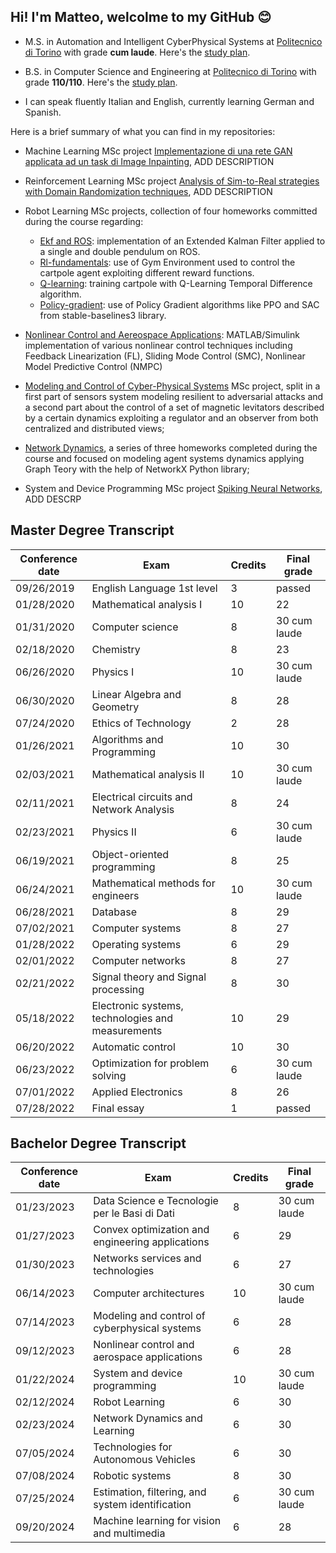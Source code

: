 
## Hi! I'm Matteo, welcolme to my GitHub 😊 

* M.S. in Automation and Intelligent CyberPhysical Systems at [Politecnico di Torino](https://www.polito.it/) with grade **cum laude**. Here's the [study plan](#bachelor-degree-transcript).

* B.S. in Computer Science and Engineering at [Politecnico di Torino](https://www.polito.it/) with grade **110/110**. Here's the [study plan](#master-degree-transcript).
* I can speak fluently Italian and English, currently learning German and Spanish.

Here is a brief summary of what you can find in my repositories:
- Machine Learning MSc project [Implementazione di una rete GAN applicata ad un task di Image Inpainting](https://github.com/mzulian00/project-Machine-Learning), ADD DESCRIPTION
- Reinforcement Learning MSc project [Analysis of Sim-to-Real strategies with Domain Randomization techniques](https://github.com/mzulian00/homeworks-Robot-Learning/tree/main/project), ADD DESCRIPTION

- Robot Learning MSc projects, collection of four homeworks committed during the course regarding:
    - [Ekf and ROS](https://github.com/mzulian00/homeworks-Robot-Learning/exercise1-EKF-and-ROS): implementation of an Extended Kalman Filter applied to a single and double
     pendulum on ROS.
    - [Rl-fundamentals](https://github.com/mzulian00/homeworks-Robot-Learning/exercise2-rl-fundamentals): use of Gym Environment used to control the cartpole 
   agent exploiting different reward functions.
    - [Q-learning](https://github.com/mzulian00/homeworks-Robot-Learning/exercise3-qlearning): training cartpole with Q-Learning Temporal Difference algorithm.
    - [Policy-gradient](https://github.com/mzulian00/homeworks-Robot-Learning/exercise4-policygradient): use of Policy Gradient algorithms like PPO and SAC from
    stable-baselines3 library.
- [Nonlinear Control and Aereospace Applications](https://github.com/mzulian00/homeworks-Nonlinear-Control): MATLAB/Simulink implementation of various nonlinear control techniques including Feedback Linearization (FL), Sliding Mode Control (SMC), Nonlinear Model Predictive Control (NMPC)
- [Modeling and Control of Cyber-Physical Systems](https://github.com/mzulian00/project-Modeling-and-Control) MSc project, split in a first part of sensors system modeling resilient to
  adversarial attacks and a second part about the control of a set of magnetic levitators described by a certain dynamics exploiting a regulator and an observer from both
  centralized and distributed views;
- [Network Dynamics](https://github.com/mzulian00/homeworks-Networks-Dynamics), a series of three homeworks completed during the
  course and focused on modeling agent systems dynamics applying Graph Teory with the help of NetworkX Python library;
- System and Device Programming MSc project [Spiking Neural Networks](https://github.com/mzulian00/project-Spiking-Neural-Networks), ADD DESCRP

## Master Degree Transcript
| Conference date | Exam                                           | Credits | Final grade  |
|-----------------|-----------------------------------------------|---------|--------------|
| 09/26/2019      | English Language 1st level                    | 3       | passed       |
| 01/28/2020      | Mathematical analysis I                       | 10      | 22           |
| 01/31/2020      | Computer science                              | 8       | 30 cum laude |
| 02/18/2020      | Chemistry                                     | 8       | 23           |
| 06/26/2020      | Physics I                                     | 10      | 30 cum laude |
| 06/30/2020      | Linear Algebra and Geometry                   | 8       | 28           |
| 07/24/2020      | Ethics of Technology                          | 2       | 28           |
| 01/26/2021      | Algorithms and Programming                    | 10      | 30           |
| 02/03/2021      | Mathematical analysis II                      | 10      | 30 cum laude |
| 02/11/2021      | Electrical circuits and Network Analysis      | 8       | 24           |
| 02/23/2021      | Physics II                                    | 6       | 30 cum laude |
| 06/19/2021      | Object-oriented programming                   | 8       | 25           |
| 06/24/2021      | Mathematical methods for engineers            | 10      | 30 cum laude |
| 06/28/2021      | Database                                      | 8       | 29           |
| 07/02/2021      | Computer systems                              | 8       | 27           |
| 01/28/2022      | Operating systems                             | 6       | 29           |
| 02/01/2022      | Computer networks                             | 8       | 27           |
| 02/21/2022      | Signal theory and Signal processing           | 8       | 30           |
| 05/18/2022      | Electronic systems, technologies and measurements | 10   | 29           |
| 06/20/2022      | Automatic control                             | 10      | 30           |
| 06/23/2022      | Optimization for problem solving              | 6       | 30 cum laude |
| 07/01/2022      | Applied Electronics                           | 8       | 26           |
| 07/28/2022      | Final essay                                   | 1       | passed       |



## Bachelor Degree Transcript
| Conference date | Exam                                           | Credits | Final grade  |
|-----------------|-----------------------------------------------|---------|--------------|
| 01/23/2023      | Data Science e Tecnologie per le Basi di Dati | 8       | 30 cum laude |
| 01/27/2023      | Convex optimization and engineering applications | 6    | 29           |
| 01/30/2023      | Networks services and technologies            | 6       | 27           |
| 06/14/2023      | Computer architectures                        | 10      | 30 cum laude |
| 07/14/2023      | Modeling and control of cyberphysical systems | 6       | 28           |
| 09/12/2023      | Nonlinear control and aerospace applications  | 6       | 28           |
| 01/22/2024      | System and device programming                 | 10      | 30 cum laude |
| 02/12/2024      | Robot Learning                                | 6       | 30           |
| 02/23/2024      | Network Dynamics and Learning                 | 6       | 30           |
| 07/05/2024      | Technologies for Autonomous Vehicles          | 6       | 30           |
| 07/08/2024      | Robotic systems                               | 8       | 30           |
| 07/25/2024      | Estimation, filtering, and system identification | 6    | 30 cum laude |
| 09/20/2024      | Machine learning for vision and multimedia    | 6       | 28           |


